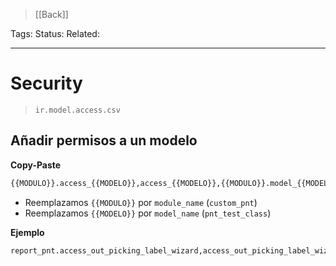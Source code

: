 > [[Back]]

Tags: 
Status: 
Related: 

___

# Security

> `ir.model.access.csv`

## Añadir permisos a un modelo

**Copy-Paste**
```python
{{MODULO}}.access_{{MODELO}},access_{{MODELO}},{{MODULO}}.model_{{MODELO}},base.group_user,1,1,1,1
```
- Reemplazamos `{{MODULO}}` por `module_name` (`custom_pnt`)
- Reemplazamos `{{MODELO}}` por `model_name` (`pnt_test_class`)

**Ejemplo**
```python
report_pnt.access_out_picking_label_wizard,access_out_picking_label_wizard,report_pnt.model_out_picking_label_wizard,base.group_user,1,1,1,1
```
